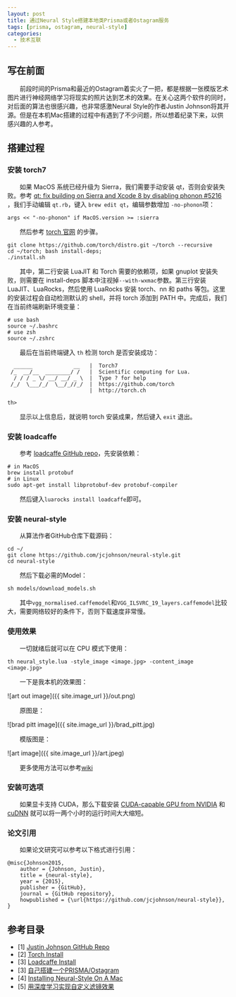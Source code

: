 ```yaml
---
layout: post
title: 通过Neural Style搭建本地类Prisma或者Ostagram服务
tags: [prisma, ostagram, neural-style]
categories:
  - 技术互联
---
```


## 写在前面

　　前段时间的Prisma和最近的Ostagram着实火了一把，都是根据一张模版艺术图片进行神经网络学习将现实的照片达到艺术的效果。在关心这两个软件的同时，对后面的算法也很感兴趣，也非常感激Neural Style的作者Justin Johnson将其开源。但是在本机Mac搭建的过程中有遇到了不少问题，所以想着纪录下来，以供感兴趣的人参考。

## 搭建过程

### 安装 torch7　

　　如果 MacOS 系统已经升级为 Sierra，我们需要手动安装 qt，否则会安装失败。参考 [qt: fix building on Sierra and Xcode 8 by disabling phonon #5216](https://github.com/Homebrew/homebrew-core/pull/5216) ，我们手动编辑 `qt.rb`，键入 `brew edit qt`，编辑参数增加 `-no-phonon`项：

```
args << "-no-phonon" if MacOS.version >= :sierra
```

　　然后参考 [torch 官网](http://torch.ch/docs/getting-started.html) 的步骤。

```
git clone https://github.com/torch/distro.git ~/torch --recursive
cd ~/torch; bash install-deps;
./install.sh
```

　　其中，第二行安装 LuaJIT 和 Torch 需要的依赖项，如果 gnuplot 安装失败，则需要在 install-deps 脚本中注视掉`--with-wxmac`参数。第三行安装 LuaJIT、LuaRocks，然后使用 LuaRocks 安装 torch、nn 和 paths 等包。这里的安装过程会自动检测默认的 shell，并将 torch 添加到 PATH 中。完成后，我们在当前终端刷新环境变量：

```
# use bash
source ~/.bashrc
# use zsh
source ~/.zshrc
```

　　最后在当前终端键入 `th` 检测 torch 是否安装成功：

```
  ______             __   |  Torch7
 /_  __/__  ________/ /   |  Scientific computing for Lua.
  / / / _ \/ __/ __/ _ \  |  Type ? for help
 /_/  \___/_/  \__/_//_/  |  https://github.com/torch
                          |  http://torch.ch

th>
```

　　显示以上信息后，就说明 torch 安装成果，然后键入 `exit` 退出。

### 安装 loadcaffe

　　参考 [loadcaffe GitHub repo](https://github.com/szagoruyko/loadcaffe)，先安装依赖：

```
# in MacOS
brew install protobuf
# in Linux
sudo apt-get install libprotobuf-dev protobuf-compiler
```

　　然后键入`luarocks install loadcaffe`即可。

### 安装 neural-style

　　从算法作者GitHub仓库下载源码：

```
cd ~/
git clone https://github.com/jcjohnson/neural-style.git
cd neural-style
```

　　然后下载必需的Model：

```
sh models/download_models.sh
```

　　其中`vgg_normalised.caffemodel`和`VGG_ILSVRC_19_layers.caffemodel`比较大，需要网络较好的条件下，否则下载速度非常慢。

### 使用效果

　　一切就绪后就可以在 CPU 模式下使用：

```
th neural_style.lua -style_image <image.jpg> -content_image <image.jpg>
```

　　一下是我本机的效果图：

![art out image]({{ site.image_url }}/out.png)

　　原图是：

![brad pitt image]({{ site.image_url }}/brad_pitt.jpg)

　　模版图是：

![art image]({{ site.image_url }}/art.jpeg)

　　更多使用方法可以参考[wiki](https://github.com/jcjohnson/neural-style/wiki)

### 安装可选项

　　如果显卡支持 CUDA，那么下载安装 [CUDA-capable GPU from NVIDIA](https://developer.nvidia.com/cuda-gpus) 和 [cuDNN](https://developer.nvidia.com/cudnn) 就可以将一两个小时的运行时间大大缩短。

### 论文引用

　　如果论文研究可以参考以下格式进行引用：

	@misc{Johnson2015,
	  	author = {Johnson, Justin},
  		title = {neural-style},
	  	year = {2015},
  		publisher = {GitHub},
	  	journal = {GitHub repository},
  		howpublished = {\url{https://github.com/jcjohnson/neural-style}},
	}


## 参考目录
- [1] [Justin Johnson GitHub Repo](https://github.com/jcjohnson/neural-style)
- [2] [Torch Install](http://torch.ch/docs/getting-started.html)
- [3] [Loadcaffe Install](https://github.com/szagoruyko/loadcaffe)
- [3] [自己搭建一个PRISMA/Ostagram](自己搭建一个PRISMA/Ostagram)
- [4] [Installing Neural-Style On A Mac](https://medium.com/@eterps/installing-neural-style-on-a-mac-baf695d7256b#.mx5kbnndj)
- [5] [用深度学习实现自定义滤镜效果](https://mintisan.github.io/notes/neural-style-with-mac.html)
